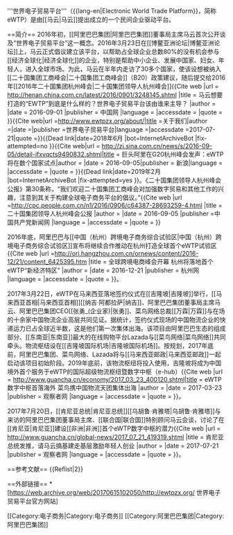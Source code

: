 '''世界电子贸易平台'''（{{lang-en|Electronic World Trade Platform}}，简称eWTP）是由[[马云|马云]]提出成立的一个民间企业驱动平台。

==简介==
2016年初，[[阿里巴巴集团|阿里巴巴集团]]董事局主席马云首次公开谈及“世界电子贸易平台”这一概念。2016年3月23日在[[博鳌亚洲论坛|博鳌亚洲论坛]]上，马云正式倡议建立该平台，以帮助占全球企业总数80%的没有机会参与[[经济全球化|经济全球化]]的企业，特别是帮助中小企业、发展中国家、妇女、年轻人，进入全球市场。为此，马云在半年内走访了30多个国家，使该设想被纳入[[二十国集团工商峰会|二十国集团工商峰会]]（B20）政策建议，随后提交给2016年[[2016年二十国集团杭州峰会|二十国集团领导人杭州峰会]]<ref>{{Cite web |url = http://henan.china.com.cn/latest/2016/0901/3248145.shtml |title = 马云想要打造的“EWTP”到底是什么样的？世界电子贸易平台该由谁来主导？ |author =  |date = 2016-09-01 |publisher = 中国网 |language =  |accessdate =  |quote =  }}</ref><ref>{{Cite web|url =http://www.ewtpzx.org/about/|title =关于我们|author =|date =|publisher =世界电子贸易平台|language =|accessdate =2017-07-21|quote =}}{{Dead link|date=2018年6月 |bot=InternetArchiveBot |fix-attempted=no }}</ref><ref>{{Cite web|url = http://zj.sina.com.cn/news/s/2016-09-05/detail-ifxvqcts9490832.shtml|title = 巨头阿里在G20杭州峰会发声：eWTP将在数个国家试点|author = |date = 2016-09-05|publisher = 新浪|language = |accessdate = |quote = }}{{Dead link|date=2019年2月 |bot=InternetArchiveBot |fix-attempted=yes }}</ref>。《二十国集团领导人杭州峰会公报》第30条称，“我们欢迎二十国集团工商峰会对加强数字贸易和其他工作的兴趣，注意到其关于构建全球电子商务平台的倡议。”<ref>{{Cite web |url =http://cpc.people.com.cn/n1/2016/0906/c64387-28693259-4.html  |title = 二十国集团领导人杭州峰会公报 |author =  |date = 2016-09-05 |publisher =中国共产党新闻网  |language =  |accessdate =  |quote =  }}</ref>

2016年底，阿里巴巴与[[中国（杭州）跨境电子商务综合试验区|中国（杭州）跨境电子商务综合试验区]]宣布将继续合作推动在杭州打造全球首个eWTP试验区<ref>{{Cite web |url =http://ori.hangzhou.com.cn/ornews/content/2016-12/21/content_6425395.htm  |title = 全球跨境电商峰会开幕 杭州将落地首个eWTP“新经济特区” |author =  |date = 2016-12-21 |publisher = 杭州网 |language =  |accessdate =  |quote =  }}</ref>。 

2017年3月22日，eWTP在马来西亚落地签约仪式在[[吉隆坡|吉隆坡]]举行，[[马来西亚首相|马来西亚首相]][[纳吉·阿都拉萨|纳吉]]、阿里巴巴集团董事局主席马云、阿里巴巴集团CEO[[张勇_(企业家)|张勇]]、菜鸟网络总裁[[万霖|万霖]]与在场的十余家中国物流企业高层共同见证。据统计，签约仪式现场的中国物流企业的快递运力已占全球近半数，这是他们第一次集体出海。该项目由阿里巴巴生态的组成部分、[[东南亚|东南亚]]最大的在线购物平台Lazada与[[菜鸟网络|菜鸟网络]]共同牵头。物流枢纽设在[[吉隆坡国际机场|吉隆坡国际机场]]。按规划，2017年底前，阿里巴巴集团、菜鸟网络、Lazada将与[[马来西亚邮政|马来西亚邮政]]一起启动该项目初始阶段。2019年底前，该物流枢纽将投入使用，吉隆坡将成为中国境外首个服务于eWTP的国际超级物流枢纽暨数字中枢（e-hub）<ref>{{Cite web |url =  http://www.guancha.cn/economy/2017_03_23_400120.shtml|title = eWTP数字中枢首落海外 菜鸟携中国物流天团集体出海 |author =  |date = 2017-03-23 |publisher = 观察者网 |language =  |accessdate =  |quote =  }}</ref>。

2017年7月20日，[[肯尼亚总统|肯尼亚总统]][[乌胡鲁·肯雅塔|乌胡鲁·肯雅塔]]与来访的阿里巴巴集团董事局主席、[[联合国|联合国]]特别顾问马云会谈，讨论了在[[肯尼亚|肯尼亚]]建设[[非洲|非洲]]首个eWTP数字中枢的潜力<ref>{{Cite web |url = http://www.guancha.cn/global-news/2017_07_21_419319.shtml |title = 肯尼亚总统发推，请马云搞基建走基层激励年轻人创业 |author =  |date = 2017-07-21 |publisher = 观察者网 |language =  |accessdate =  |quote =  }}</ref>。

==参考文献==
{{Reflist|2}}

==外部链接==
*[https://web.archive.org/web/20170615102050/http://ewtpzx.org/ 世界电子贸易平台官方网站]

[[Category:电子商务|Category:电子商务]]
[[Category:阿里巴巴集团|Category:阿里巴巴集团]]